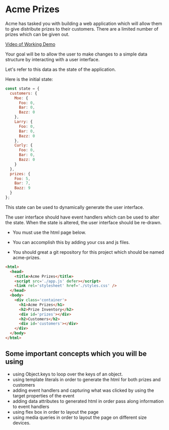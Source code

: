 # Acme Prizes

Acme has tasked you with building a web application which will allow them to give distribute prizes to their customers. There are a limited number of prizes which can be given out.

[Video of Working Demo](https://youtu.be/x1_gM_q3iyY)

Your goal will be to allow the user to make changes to a simple data structure by interacting with a user interface.

Let's refer to this data as the state of the application.

Here is the initial state:
```javascript
const state = {
  customers: {
    Moe: {
      Foo: 0,
      Bar: 0,
      Bazz: 0
    },
    Larry: {
      Foo: 0,
      Bar: 0,
      Bazz: 0
    },
    Curly: {
      Foo: 0,
      Bar: 0,
      Bazz: 0
    }
  },
  prizes: {
    Foo: 5,
    Bar: 7,
    Bazz: 9
  }
};
```

This state can be used to dynamically generate the user interface.

The user interface should have event handlers which can be used to alter the state. When the state is altered, the user interface should be re-drawn.

- You must use the html page below.

- You can accomplish this by adding your css and js files.

- You should great a git repository for this project which should be named acme-prizes.

```html
<html>
  <head>
    <title>Acme Prizes</title>
    <script src='./app.js' defer></script>
    <link rel='stylesheet' href='./styles.css' />
  </head>
  <body>
    <div class='container'>
      <h1>Acme Prizes</h1>
      <h2>Prize Inventory</h2>
      <div id='prizes'></div>
      <h2>Customers</h2>
      <div id='customers'></div>
    </div>
  </body>
</html>
```

## Some important concepts which you will be using
- using Object.keys to loop over the keys of an object.
- using template literals in order to generate the html for both prizes and customers
- adding event handlers and capturing what was clicked by using the target properties of the event
- adding data attributes to generated html in order pass along information to event handlers
- using flex box in order to layout the page
- using media queries in order to layout the page on different size devices.
